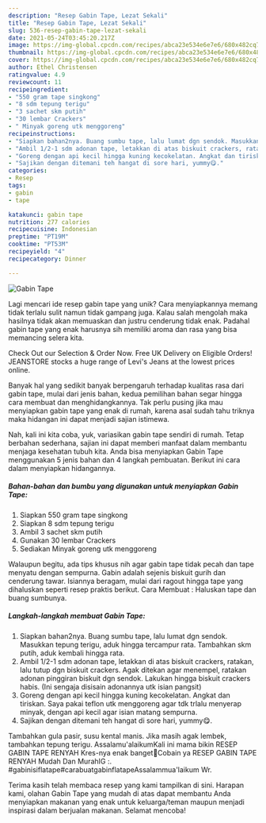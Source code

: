 ```yaml
---
description: "Resep Gabin Tape, Lezat Sekali"
title: "Resep Gabin Tape, Lezat Sekali"
slug: 536-resep-gabin-tape-lezat-sekali
date: 2021-05-24T03:45:20.217Z
image: https://img-global.cpcdn.com/recipes/abca23e534e6e7e6/680x482cq70/gabin-tape-foto-resep-utama.jpg
thumbnail: https://img-global.cpcdn.com/recipes/abca23e534e6e7e6/680x482cq70/gabin-tape-foto-resep-utama.jpg
cover: https://img-global.cpcdn.com/recipes/abca23e534e6e7e6/680x482cq70/gabin-tape-foto-resep-utama.jpg
author: Ethel Christensen
ratingvalue: 4.9
reviewcount: 11
recipeingredient:
- "550 gram tape singkong"
- "8 sdm tepung terigu"
- "3 sachet skm putih"
- "30 lembar Crackers"
- " Minyak goreng utk menggoreng"
recipeinstructions:
- "Siapkan bahan2nya. Buang sumbu tape, lalu lumat dgn sendok. Masukkan tepung terigu, aduk hingga tercampur rata. Tambahkan skm putih, aduk kembali hingga rata."
- "Ambil 1/2-1 sdm adonan tape, letakkan di atas biskuit crackers, ratakan, lalu tutup dgn biskuit crackers. Agak ditekan agar menempel, ratakan adonan pinggiran biskuit dgn sendok. Lakukan hingga biskuit crackers habis. (Ini sengaja disisain adonannya utk isian pangsit)"
- "Goreng dengan api kecil hingga kuning kecokelatan. Angkat dan tiriskan. Saya pakai teflon utk menggoreng agar tdk trlalu menyerap minyak, dengan api kecil agar isian matang sempurna."
- "Sajikan dengan ditemani teh hangat di sore hari, yummy😋."
categories:
- Resep
tags:
- gabin
- tape

katakunci: gabin tape 
nutrition: 277 calories
recipecuisine: Indonesian
preptime: "PT19M"
cooktime: "PT53M"
recipeyield: "4"
recipecategory: Dinner

---
```



![Gabin Tape](https://img-global.cpcdn.com/recipes/abca23e534e6e7e6/680x482cq70/gabin-tape-foto-resep-utama.jpg)

Lagi mencari ide resep gabin tape yang unik? Cara menyiapkannya memang tidak terlalu sulit namun tidak gampang juga. Kalau salah mengolah maka hasilnya tidak akan memuaskan dan justru cenderung tidak enak. Padahal gabin tape yang enak harusnya sih memiliki aroma dan rasa yang bisa memancing selera kita.

Check Out our Selection &amp; Order Now. Free UK Delivery on Eligible Orders! JEANSTORE stocks a huge range of Levi&#39;s Jeans at the lowest prices online.

Banyak hal yang sedikit banyak berpengaruh terhadap kualitas rasa dari gabin tape, mulai dari jenis bahan, kedua pemilihan bahan segar hingga cara membuat dan menghidangkannya. Tak perlu pusing jika mau menyiapkan gabin tape yang enak di rumah, karena asal sudah tahu triknya maka hidangan ini dapat menjadi sajian istimewa.


Nah, kali ini kita coba, yuk, variasikan gabin tape sendiri di rumah. Tetap berbahan sederhana, sajian ini dapat memberi manfaat dalam membantu menjaga kesehatan tubuh kita. Anda bisa menyiapkan Gabin Tape menggunakan 5 jenis bahan dan 4 langkah pembuatan. Berikut ini cara dalam menyiapkan hidangannya.

<!--inarticleads1-->

##### Bahan-bahan dan bumbu yang digunakan untuk menyiapkan Gabin Tape:

1. Siapkan 550 gram tape singkong
1. Siapkan 8 sdm tepung terigu
1. Ambil 3 sachet skm putih
1. Gunakan 30 lembar Crackers
1. Sediakan  Minyak goreng utk menggoreng


Walaupun begitu, ada tips khusus nih agar gabin tape tidak pecah dan tape menyatu dengan sempurna. Gabin adalah sejenis biskuit gurih dan cenderung tawar. Isiannya beragam, mulai dari ragout hingga tape yang dihaluskan seperti resep praktis berikut. Cara Membuat : Haluskan tape dan buang sumbunya. 

<!--inarticleads2-->

##### Langkah-langkah membuat Gabin Tape:

1. Siapkan bahan2nya. Buang sumbu tape, lalu lumat dgn sendok. Masukkan tepung terigu, aduk hingga tercampur rata. Tambahkan skm putih, aduk kembali hingga rata.
1. Ambil 1/2-1 sdm adonan tape, letakkan di atas biskuit crackers, ratakan, lalu tutup dgn biskuit crackers. Agak ditekan agar menempel, ratakan adonan pinggiran biskuit dgn sendok. Lakukan hingga biskuit crackers habis. (Ini sengaja disisain adonannya utk isian pangsit)
1. Goreng dengan api kecil hingga kuning kecokelatan. Angkat dan tiriskan. Saya pakai teflon utk menggoreng agar tdk trlalu menyerap minyak, dengan api kecil agar isian matang sempurna.
1. Sajikan dengan ditemani teh hangat di sore hari, yummy😋.


Tambahkan gula pasir, susu kental manis. Jika masih agak lembek, tambahkan tepung terigu. Assalamu&#39;alaikumKali ini mama bikin RESEP GABIN TAPE RENYAH Kres-nya enak banget🤤Cobain ya RESEP GABIN TAPE RENYAH Mudah Dan MurahIG :. #gabinisiflatape#carabuatgabinflatapeAssalammua&#39;laikum Wr. 

Terima kasih telah membaca resep yang kami tampilkan di sini. Harapan kami, olahan Gabin Tape yang mudah di atas dapat membantu Anda menyiapkan makanan yang enak untuk keluarga/teman maupun menjadi inspirasi dalam berjualan makanan. Selamat mencoba!
